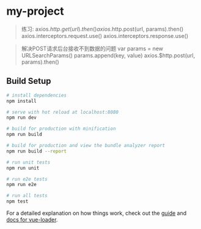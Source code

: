 # my-project

> 练习:
> axios.$http.get(url).then()
> axios.$http.post(url, params).then()
> axios.interceptors.request.use()
> axios.interceptors.response.use()

> 解决POST请求后台接收不到数据的问题
> var params = new URLSearchParams()
> params.append(key, value)
> axios.$http.post(url, params).then()

## Build Setup

``` bash
# install dependencies
npm install

# serve with hot reload at localhost:8080
npm run dev

# build for production with minification
npm run build

# build for production and view the bundle analyzer report
npm run build --report

# run unit tests
npm run unit

# run e2e tests
npm run e2e

# run all tests
npm test
```

For a detailed explanation on how things work, check out the [guide](http://vuejs-templates.github.io/webpack/) and [docs for vue-loader](http://vuejs.github.io/vue-loader).
